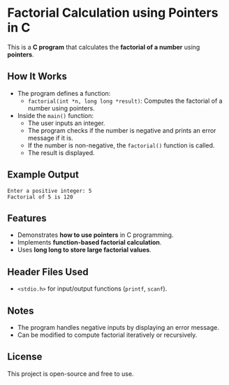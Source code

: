 # Factorial Calculation using Pointers in C

This is a **C program** that calculates the **factorial of a number** using **pointers**.

## How It Works
- The program defines a function:
  - `factorial(int *n, long long *result)`: Computes the factorial of a number using pointers.
- Inside the `main()` function:
  - The user inputs an integer.
  - The program checks if the number is negative and prints an error message if it is.
  - If the number is non-negative, the `factorial()` function is called.
  - The result is displayed.

## Example Output
```
Enter a positive integer: 5
Factorial of 5 is 120
```

## Features
- Demonstrates **how to use pointers** in C programming.
- Implements **function-based factorial calculation**.
- Uses **long long to store large factorial values**.

## Header Files Used
- `<stdio.h>` for input/output functions (`printf`, `scanf`).

## Notes
- The program handles negative inputs by displaying an error message.
- Can be modified to compute factorial iteratively or recursively.

## License
This project is open-source and free to use.

